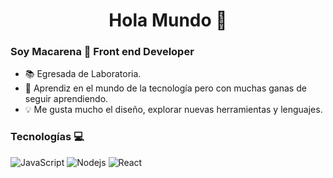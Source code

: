 <h1 align="center"> Hola Mundo 👋 </h1>

### Soy Macarena 🌻 Front end Developer

- 📚 Egresada de Laboratoria.
- 🌱 Aprendiz en el mundo de la tecnología pero con muchas ganas de seguir aprendiendo.
- 💡 Me gusta mucho el diseño, explorar nuevas herramientas y lenguajes.


### Tecnologías 💻

![JavaScript](https://img.shields.io/badge/-JavaScript-%23F7DF1C?style=flat-square&logo=javascript&logoColor=000000&color=d1b01f)
![Nodejs](https://img.shields.io/badge/-Nodejs-black?style=flat-square&logo=Node.js&logoColor=00d632)
![React](https://img.shields.io/badge/-React-%23282C34?style=flat-square&logo=react)


